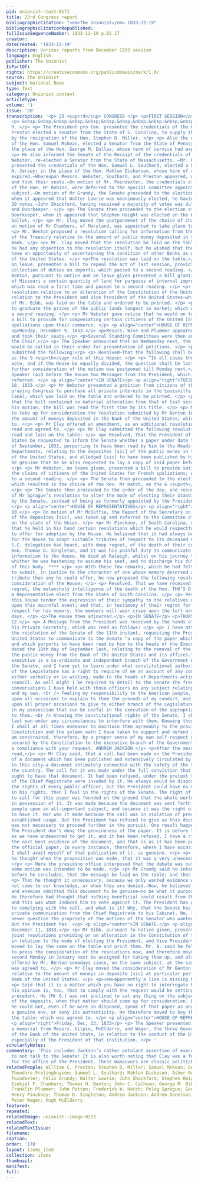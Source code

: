```yaml
---
pid: unionist--text-0171
title: 23rd Congress report
bibliographicCitation: "<em>The Unionist</em> 1833-12-19"
bibliographicCitationRepublished: 
fullIssueSequenceNumber: 1833-12-19 p.02.17
creator: 
dateCreated: '1833-12-19'
description: Various reports from December 1833 session
language: English
publisher: The Unionist
IsPartOf: 
rights: https://creativecommons.org/publicdomain/mark/1.0/
source: The Unionist
subject: National News
type: Text
category: Unionist content
articleType: 
volume: '1'
issue: '20'
transcription: '<p> 23 <sup>rd</sup> CONGRESS </p> <p>FIRST SESSION</p> <p>IN SENATE</p>
  <p> &nbsp;&nbsp;&nbsp;&nbsp;&nbsp;&nbsp;&nbsp;&nbsp;&nbsp;&nbsp;&nbsp; MONDAY, December
  9. </p> <p> The President pro tem. presented the credentials of the Hon. Wm. C.
  Preston elected a Senator from the State of S. Carolina, to supply the vacancy occasioned
  by the resignation of the Hon. Stephen D. Miller. </p> <p> Also the credentials
  of the Hon. Samuel McKean, elected a Senator from the State of Pennsylvania, in
  the place of the Hon. George M. Dallas, whose term of service had expired. </p>
  <p> He also informed the Senate of the Receipt of the credentials of the Hon. Daniel
  Webster, re-elected a Senator from the State of Massachusetts. —Mr. Frelinghuysen
  presented the credentials of the Hon. Samuel L. Southard, elected a Senator from
  N. Jersey; in the place of the Hon. Mahlon Dickerson, whose term of service had
  expired.—Whereupon Messrs. Webster, Southard, and Preston appeared, were qualified,
  and took their seats.—On motion of Mr. Poindexter, the credentials of the election
  of the Hon. Mr Robins, were deferred to the special committee appointed on that
  subject.—On motion of Mr Grundy, the Senate proceeded to the election of a Secretary,
  when it appeared that Walter Lowrie was unanimously elected, he having received
  39 votes.—John Shackford, having received a majority of votes was duly elected Seargent-at-Arms
  and Doorkeeper. </p> <p> The Senate then proceeded to the election of an Assistant
  Doorkeeper, when it appeared that Stephen Haight was elected on the 6 <sup>th</sup>
  ballot. </p> <p> Mr. Clay moved the postponement of the choice of Chaplain, which
  on motion of Mr Chambers, of Maryland, was appointed to take place to-morrow. </p>
  <p> Mr. Benton proposed a resolution calling for information from the Secretary
  of the Treasury relative to the amount of public money deposited in the United States
  Bank. </p> <p> Mr. Clay moved that the resolution be laid on the table; not that
  he had any objection to the resolution itself, but he wished that the country should
  have an opportunity of ascertaining the condition of other Banks as well as that
  of the United States. </p> <p>The resolution was laid on the table.</p> <p> Mr Calhoun,
  on leave, presented a bill to repeal the act of last session, providing for the
  collection of duties on imports; which passed to a second reading. </p> <p> Mr.
  Benton, pursuant to notice and on leave given presented a bill granting to the State
  of Missouri a certain quantity of land for purposes of internal improvement, &amp;c;
  which was read a first time and passed to a second reading. </p> <p> Also, a joint
  resolution relative to an alteration of the Constitution of the United States, in
  relation to the President and Vice President of the United States—which, on motion
  of Mr. Bibb, was laid on the table and ordered to be printed. </p> <p> Also, a bill
  to graduate the prices of the public lands longest in market; which was passed to
  a second reading. </p> <p> Mr Webster gave notice that he would on to-morrow, introduce
  a bill to provide for compensating certain citizens of the United [States] for French
  spoliations upon their commerce. </p> <p align="center">HOUSE OF REPRESENTATIVES</p>
  <p>Monday, December 9, 1833.</p> <p>Messrs. Wise and Plummer appeared, were qualified,
  and took their seats.</p> <p>Several Standing Committees were then announced from
  the Chair.</p> <p> The Speaker announced that on Wednesday next, the several States
  would be called in their order for presentation of petitions. </p> <p>Mr. Patton
  submitted the following:</p> <p> Resolved—That the following shall be established
  as the 9 <sup>th</sup> rule of this House: </p> <p> “In all cases the Speaker shall
  vote, and if the House be equally divided, the question shall be lost.” </p> <p>The
  further consideration of the motion was postponed till Monday next.</p> <p> The
  Speaker laid before the House two Messages from the President, which were appropriately
  referred. </p> <p align="center">IN SENATE</p> <p align="right">TUESDAY, December
  10, 1833.</p> <p> Mr Webster presented a petition from citizens of the City of Cincinnati,
  praying Congress to purchase all private interests in the Louisville and Portland
  Canal; which was laid on the table and ordered to be printed. </p> <p> Mr Clay said
  that the bill contained no material alteration from that of last session, and on
  his motion, the bill was read the first time by its title. </p> <p> Mr Clay moved
  to take up for consideration the resolution submitted by Mr Benton in relation to
  the amount of moneys deposited in the Bank of the United States; which was agreed
  to. </p> <p> Mr Clay offered an amendment, as an additional resolution; which was
  read and agreed to. </p> <p> Mr Clay submitted the following resolution; which was
  read and laid on the table: </p> <p> Resolved, That the President of the United
  States be requested to inform the Senate whether a paper under date the ______day
  of September, 1833, purporting to have been read by him to the Heads of the Several
  Departments, relating to the deposites [sic] of the public money in the Treasury
  of the United States, and alledged [sic] to have been published by his authority,
  be genuine that he be also requested to lay a copy of said paper before the Senate.
  </p> <p> Mr Webster, on leave given, presented a bill to provide satisfaction for
  the claims of citizens of the United States for French spoliations; which passed
  to a second reading. </p> <p> The Senate then proceeded to the election of a Chaplain,
  which resulted in the choice of the Rev. Mr Hatch, on the 6 <sup>th</sup> ballot.
  </p> <p> The Senate then proceeded to the order of the day, and resumed the consideration
  of Mr Sprague’s resolution to alter the mode of electing their Standing Committees
  by the Senate, instead of being as formerly appointed by the President <em>pro tem.</em>
  </p> <p align="center">HOUSE OF REPRESENTATIVES</p> <p align="right">TUESDAY, December
  10.</p> <p> On motion of Mr McDuffie, the Report of the Secretary on the removal
  of the deposites [sic], was taken up and referred to the Committee of the Whole
  on the state of the Union. </p> <p> Mr Pinckney, of South Carolina, rose and stated
  that he held in his hand certain resolutions which he would respectfully ask leave
  to offer for adoption by the House. He believed that it had always been customary
  for the House to adopt suitable tributes of respect to its deceased members. The
  S.C. delegation had heard, with deep regret, of the death of their colleague, the
  Hon. Thomas D. Singleton, and it was his painful duty to communicate that mournful
  information to the House. He died at Raleigh, whilst on his journey to the Capitol,
  whither he was hastening to assume his seat, and to discharge his duties, as a member
  of this body. **** </p> <p> With these few remarks, which he had felt it his duty
  to submit, in justice to the character of one whose memory deserved a far better
  tribute than any he could offer, he now proposed the following resolutions for the
  consideration of the House; </p> <p> Resolved, That we have received, with deep
  regret, the melancholy intelligence of the death of the Hon. THO’S D. SINGLETON,
  a Representative elect from the State of South Carolina. </p> <p> Resolved, That
  this House tender the expression of their sympathy to the relatives of the deceased,
  upon this mournful event; and that, in testimony of their regret for the loss, and
  respect for his memory, the members will wear crape upon the left arm for thirty
  days. </p> <p>The House then adjourned.</p> <p>IN SENATE</p> <p>THURSDAY, December
  12.</p> <p> A Message from the President was received by the hands of Mr Donalson,
  his Private Secretary, which was read as follows: </p> <p> I have attentively considered
  the resolution of the Senate of the 11th instant, requesting the President of the
  United States to communicate to the Senate "a copy of the paper which has been published,
  and which purports to have been read by him to the heads of the Executive Departments,
  dated the 18th day of September last, relating to the removal of the deposits of
  the public money from the Bank of the United States and its offices." <br /> The
  executive is a co-ordinate and independent branch of the Government equally with
  the Senate, and I have yet to learn under what constitutional authority that branch
  of the Legislature has a right to require of me an account of any communication,
  either verbally or in writing, made to the heads of Departments acting as a Cabinet
  council. As well might I be required to detail to the Senate the free and private
  conversations I have held with those officers on any subject relating to their duties
  and my own. <br /> Feeling my responsibility to the American people, I am willing
  upon all occasions to explain to them the grounds of my conduct, and I am willing
  upon all proper occasions to give to either branch of the Legislature any information
  in my possession that can be useful in the execution of the appropriate duties confided
  to them. <br /> Knowing the constitutional rights of the Senate, I shall be the
  last man under any circumstances to interfere with them. Knowing those of the Executive,
  I shall at all times endeavor to maintain them agreeably to the provisions of the
  Constitution and the solemn oath I have taken to support and defend it. <br /> I
  am constrained, therefore, by a proper sense of my own self-respect and of the rights
  secured by the Constitution to the executive branch of the Government to decline
  a compliance with your request. ANDREW JACKSON </p> <p>After the message had been
  read,</p> <p> Mr Clay said, that a call had been made on the President for a copy
  of a document which has been published and extensively circulated by the papers
  in this city—a document intimately connected with the safety of the treasure of
  the country. The call for it was made under the full conviction that the Senate
  ought to have that document. It had been refused, under the pretext that the rights
  of the Chief Magistrate were invaded by it. He always would be disposed to respect
  the rights of every public officer, but the President could have no more confidence
  in his rights, then I feel in the rights of the Senate. The right of the Senate
  to call for this paper was founded on the ground that the whole world was already
  in possession of it. It was made because the document was sent forth to the American
  people upon an all-important subject, and because it was the right of the Senate
  to have it. Nor was it made because the call was in violation of precedent or an
  established usage. But the President has refused to give us this document, and it
  was not necessary to proceed further in the pursuit. One result happens from it.
  The President don’t deny the genuineness of the paper. It is before the world, and
  as we have endeavored to get it, and it has been refused, I have a right to take
  the next best evidence of the document, and that is as it has been published in
  the official paper. In every instance, therefore, where I have occasion to use it,
  I shall avail myself of that publication of it, as genuine. </p> <p> Mr Grundy said
  he thought when the proposition was made, that it was a very unnecessary procedure.
  </p> <p> Here the presiding office interposed that the debate was out of order unless
  some motion was intended to be made. </p> <p> Mr Grundy said he intended to move,
  before he concluded, that the message be laid on the table; and then resumed— </p>
  <p> That he thought it unnecessary, because we only wanted evidence when facts had
  not come to our knowledge, or when they are denied.—Now, he believed that both friends
  and enemies admitted this document to be genuine—to be what it purported to be.
  He therefore had thought that nothing beneficial could result from this proposition,
  and this was what induced him to vote against it. The President has given his objection
  to complying with the call, and what is it? Why, that the Senate has asked for a
  private communication from the Chief Magistrate to his Cabinet. He, [Mr. G.] would
  never question the propriety of the motives of the Senator who wanted this information.
  But the President has. </p> <p align="center">IN SENATE.</p> <p align="right">WEDNESDAY,
  December 11, 1833.</p> <p> Mr Bibb, pursuant to notice given, presented certain
  joint resolutions providing or an alteration in the Constitution of the United States,
  in relation to the mode of electing the President, and Vice President, and then
  moved to lay the same on the table and print them. Mr. B. said he felt no disposition
  to press the consideration of the resolutions now, and therefore moved that the
  second Monday in January next be assigned for taking them up, and also the resolutions
  offered by Mr. Benton somedays since, on the same subject, at the same time; which
  was agreed to. </p> <p> Mr Clay moved the consideration of Mr Benton’s resolution,
  relative to the amount of moneys in deposite [sic] at particular periods in the
  Bank of the United States. </p> <p><em>Apparently a line is missing here</em></p>
  <p> Said that it is a matter which you have no right to interrogate him about; and
  his opinion is, too, that to comply with the request would be setting a dangerous
  precedent. He [Mr G.] was not inclined to sat any thing on the subject of the removal
  of the deposits, when that matter should come up for consideration. But if he did,
  he could not, even if he were so disposed, speak of that paper as any other than
  a genuine one, or deny its authenticity. He therefore moved to key the message on
  the table; which was agreed to. </p> <p align="center">HOUSE OF REPRESENTATIVES,</p>
  <p align="right">Friday, Dec, 13, 1833</p> <p> The Speaker presented to the House
  a memorial from Messrs. Gilpin, McElderry, and Wager, the three Government Directors
  of the Bank of the United State, in relation to the conduct of the Directors, and
  especially of the President of that institution. </p> '
scholarlyNotes: 
commentary: 'This includes Jackson’s rather petulant assertion of executive privilege
  to not talk to the Senate! It is also worth noting that Clay was a former nominee
  for the office of the President. These manouvers are classic politicking. '
relatedPeople: William C. Preston; Stephen D. Miller; Samuel McKean; George M. Dallas;
  Theodore Frelinghuysen; Samuel L. Southard; Mahlon Dickeson, Asher Robbins; George
  Poindexter; Felix Grundy; Walter Lowrie; John Shackford; Stephen Haight; Henry Clay;
  Ezekiel F. Chambers; Thomas H. Benton; John C. Calhoun; George M. Bibb; Henry Wise;
  Franklin Plummer; John Patton; Frederick W. Hatch; Peleg Sprague; George McDuffie;
  Henry Pinckney; Thomas D. Singleton; Andrew Jackson; Andrew Donelson; Henry Gilpin;
  Peter Wager; Hugh McElderry
featured: 
repeated: 
relatedImage: unionist--image-0213
relatedText: 
relatedTextIssue: 
filename: 
caption: 
order: '170'
layout: items_item
collection: items
thumbnail: 
manifest: 
full: 
---
```


